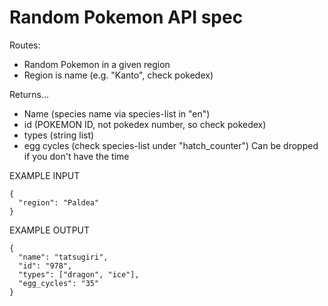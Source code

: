 # Random Pokemon API spec 

Routes:
- Random Pokemon in a given region
- Region is name (e.g. "Kanto", check pokedex)

Returns...
- Name (species name via species-list in "en")
- id (POKEMON ID, not pokedex number, so check pokedex)
- types (string list)
- egg cycles (check species-list under "hatch_counter") Can be dropped if you don't have the time

EXAMPLE INPUT
```
{
  "region": "Paldea"
}
```

EXAMPLE OUTPUT
```
{
  "name": "tatsugiri",
  "id": "978",
  "types": ["dragon", "ice"],
  "egg_cycles": "35"
}
```
